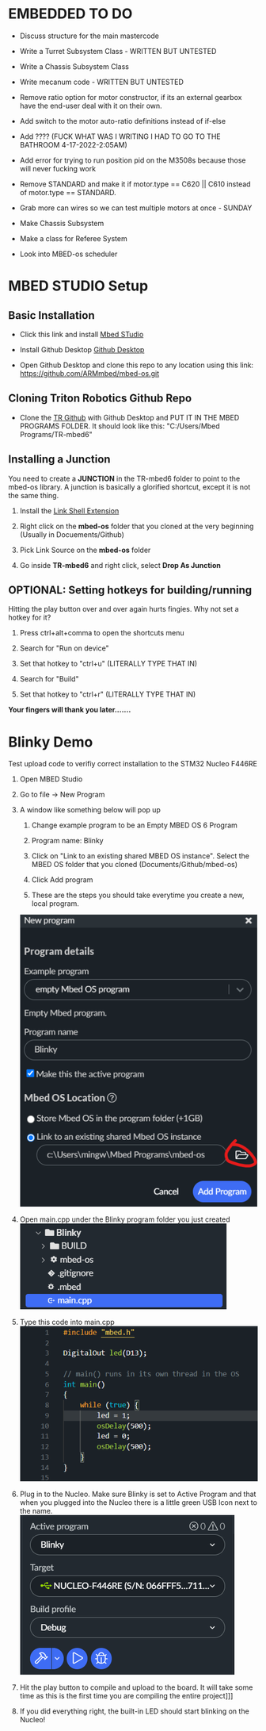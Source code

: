 # EMBEDDED TO DO

- Discuss structure for the main mastercode

- Write a Turret Subsystem Class - WRITTEN BUT UNTESTED

- Write a Chassis Subsystem Class

- Write mecanum code - WRITTEN BUT UNTESTED

- Remove ratio option for motor constructor, if its an external gearbox have the end-user deal with it on their own.

- Add switch to the motor auto-ratio definitions instead of if-else

- Add ???? (FUCK WHAT WAS I WRITING I HAD TO GO TO THE BATHROOM 4-17-2022-2:05AM)

- Add error for trying to run position pid on the M3508s because those will never fucking work

- Remove STANDARD and make it if motor.type == C620 || C610 instead of motor.type == STANDARD.

- Grab more can wires so we can test multiple motors at once - SUNDAY 

- Make Chassis Subsystem

- Make a class for Referee System 

- Look into MBED-os scheduler

# MBED STUDIO Setup

## Basic Installation

- Click this link and install [Mbed STudio](https://os.mbed.com/studio/)

- Install Github Desktop [Github Desktop](https://desktop.github.com/)

- Open Github Desktop and clone this repo to any location using this link: https://github.com/ARMmbed/mbed-os.git

## Cloning Triton Robotics Github Repo

- Clone the [TR Github](https://github.com/Triton-Robotics/TR-mbed6) with Github Desktop and PUT IT IN THE MBED PROGRAMS FOLDER. It should look like this: "C:/Users/Mbed Programs/TR-mbed6" 

## Installing a Junction

You need to create a **JUNCTION** in the TR-mbed6 folder to point to the mbed-os library. A junction is basically a glorified shortcut, except it is not the same thing.

1. Install the [Link Shell Extension](https://download.cnet.com/Link-Shell-Extension-64-bit/3000-2248_4-75213087.html)

2. Right click on the **mbed-os** folder that you cloned at the very beginning (Usually in Docuements/Github)

3. Pick Link Source on the **mbed-os** folder

4. Go inside **TR-mbed6** and right click, select **Drop As Junction**

## OPTIONAL: Setting hotkeys for building/running

Hitting the play button over and over again hurts fingies. Why not set a hotkey for it? 

1) Press ctrl+alt+comma to open the shortcuts menu

2) Search for "Run on device" 

3) Set that hotkey to "ctrl+u" (LITERALLY TYPE THAT IN)

4) Search for "Build"

5) Set that hotkey to "ctrl+r" (LITERALLY TYPE THAT IN)

**Your fingers will thank you later.......**

# Blinky Demo

Test upload code to verifiy correct installation to the STM32 Nucleo F446RE

1) Open MBED Studio

2) Go to file -> New Program

3) A window like something below will pop up
   
   1) Change example program to be an Empty MBED OS 6 Program   
   
   2) Program name: Blinky
   
   3) Click on "Link to an existing shared MBED OS instance". Select the MBED OS folder that you cloned (Documents/Github/mbed-os)
   
   4) Click Add program
   
   5) These are the steps you should take everytime you create a new, local program.
   
   ![](assets/2022-04-09-16-37-36-image.png)

4) Open main.cpp under the Blinky program folder you just created![](assets/2022-04-09-16-42-55-image.png)

5) Type this code into main.cpp![](assets/2022-04-09-16-43-56-image.png)

6) Plug in to the Nucleo. Make sure Blinky is set to Active Program and that when you plugged into the Nucleo there is a little green USB Icon next to the name.![](assets/2022-04-09-16-46-26-image.png)

7) Hit the play button to compile and upload to the board. It will take some time as this is the first time you are compiling the entire project]]]

8) If you did everything right, the built-in LED should start blinking on the Nucleo!